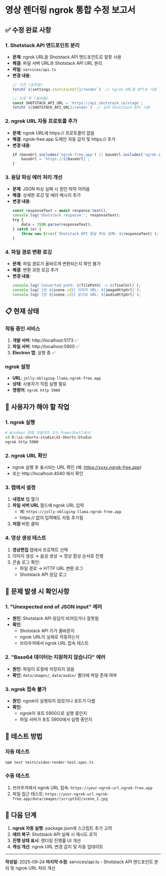 # 영상 렌더링 ngrok 통합 수정 보고서

## ✅ 수정 완료 사항

### 1. Shotstack API 엔드포인트 분리
- **문제**: ngrok URL을 Shotstack API 엔드포인트로 잘못 사용
- **해결**: 파일 서버 URL과 Shotstack API URL 분리
- **파일**: `services/api.ts`
- **변경 내용**:
  ```typescript
  // 이전 (잘못됨)
  fetch(`${settings.shotstackUrl}/render`)  // ngrok URL을 API로 사용

  // 수정 후 (올바름)
  const SHOTSTACK_API_URL = 'https://api.shotstack.io/stage';
  fetch(`${SHOTSTACK_API_URL}/render`)  // 실제 Shotstack API 사용
  ```

### 2. ngrok URL 자동 프로토콜 추가
- **문제**: ngrok URL에 https:// 프로토콜이 없음
- **해결**: ngrok-free.app 도메인 자동 감지 및 https:// 추가
- **변경 내용**:
  ```typescript
  if (baseUrl.includes('ngrok-free.app') || baseUrl.includes('ngrok.io')) {
      baseUrl = `https://${baseUrl}`;
  }
  ```

### 3. 응답 파싱 에러 처리 개선
- **문제**: JSON 파싱 실패 시 원인 파악 어려움
- **해결**: 상세한 로깅 및 에러 메시지 추가
- **변경 내용**:
  ```typescript
  const responseText = await response.text();
  console.log('Shotstack response:', responseText);
  try {
      data = JSON.parse(responseText);
  } catch (e) {
      throw new Error(`Shotstack API 응답 파싱 실패: ${responseText}`);
  }
  ```

### 4. 파일 경로 변환 로깅
- **문제**: 파일 경로가 올바르게 변환되는지 확인 불가
- **해결**: 변환 과정 로깅 추가
- **변경 내용**:
  ```typescript
  console.log(`Converted path: ${filePath} -> ${finalUrl}`);
  console.log(`[씬 ${scene.id}] 이미지 URL: ${imageHttpUrl}`);
  console.log(`[씬 ${scene.id}] 오디오 URL: ${audioHttpUrl}`);
  ```

## 📋 현재 상태

### 작동 중인 서비스
1. **개발 서버**: http://localhost:5173 ✅
2. **파일 서버**: http://localhost:5900 ✅
3. **Electron 앱**: 실행 중 ✅

### ngrok 설정
- **URL**: `jolly-obliging-llama.ngrok-free.app`
- **상태**: 사용자가 직접 실행 필요
- **명령어**: `ngrok http 5900`

## 🔧 사용자가 해야 할 작업

### 1. ngrok 실행
```bash
# Windows 명령 프롬프트 또는 PowerShell에서:
cd D:\ai-shorts-studio\AI-Shorts-Studio
ngrok http 5900
```

### 2. ngrok URL 확인
- ngrok 실행 후 표시되는 URL 확인 (예: https://xxxx.ngrok-free.app)
- 또는 http://localhost:4040 에서 확인

### 3. 앱에서 설정
1. **내정보** 탭 열기
2. **파일 서버 URL** 필드에 ngrok URL 입력
   - 예: `https://jolly-obliging-llama.ngrok-free.app`
   - https:// 없이 입력해도 자동 추가됨
3. **저장** 버튼 클릭

### 4. 영상 생성 테스트
1. **영상편집** 탭에서 프로젝트 선택
2. 이미지 생성 → 음성 생성 → 영상 합성 순서로 진행
3. 콘솔 로그 확인:
   - 파일 경로 → HTTP URL 변환 로그
   - Shotstack API 응답 로그

## 🐛 문제 발생 시 확인사항

### 1. "Unexpected end of JSON input" 에러
- **원인**: Shotstack API 응답이 비어있거나 잘못됨
- **확인**:
  - Shotstack API 키가 올바른지
  - ngrok URL이 실제로 작동하는지
  - 브라우저에서 ngrok URL 접속 테스트

### 2. "Base64 데이터는 지원하지 않습니다" 에러
- **원인**: 파일이 로컬에 저장되지 않음
- **확인**: `data/images/`, `data/audio/` 폴더에 파일 존재 여부

### 3. ngrok 접속 불가
- **원인**: ngrok이 실행되지 않았거나 포트가 다름
- **확인**:
  - ngrok이 포트 5900으로 실행 중인지
  - 파일 서버가 포트 5900에서 실행 중인지

## 📝 테스트 방법

### 자동 테스트
```bash
npm test tests/video-render-test.spec.ts
```

### 수동 테스트
1. 브라우저에서 ngrok URL 접속: `https://your-ngrok-url.ngrok-free.app`
2. 파일 접근 테스트: `https://your-ngrok-url.ngrok-free.app/data/images/[scriptId]/scene_1.jpg`

## 🚀 다음 단계

1. **ngrok 자동 실행**: package.json에 스크립트 추가 고려
2. **에러 복구**: Shotstack API 실패 시 재시도 로직
3. **진행 상태 표시**: 렌더링 진행률 UI 개선
4. **캐싱 개선**: ngrok URL 변경 감지 및 자동 업데이트

---

**작성일**: 2025-09-24
**마지막 수정**: services/api.ts - Shotstack API 엔드포인트 분리 및 ngrok URL 처리 개선
